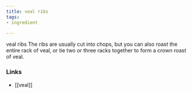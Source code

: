 ```yaml
---
title: veal ribs
tags:
- ingredient

---
```

veal ribs The ribs are usually cut into chops, but you can also roast the entire rack of veal, or tie two or three racks together to form a crown roast of veal.

### Links

* [[veal]]
